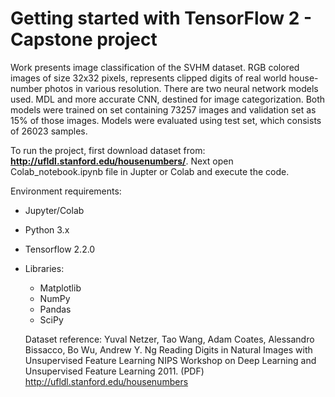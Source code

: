 # Getting started with TensorFlow 2 - Capstone project

  Work presents image classification of the SVHM dataset. RGB colored images of size 32x32 pixels, represents clipped digits of real world house-number photos in various resolution. There are two neural network models used. MDL and more accurate CNN, destined for image categorization. Both models were trained on set containing 73257 images and validation set as 15% of those images. Models were evaluated using test set, which consists of 26023 samples. 
  
To run the project, first download dataset from: **http://ufldl.stanford.edu/housenumbers/**.
Next open Colab_notebook.ipynb file in Jupter or Colab and execute the code.  

Environment requirements: 
* Jupyter/Colab
* Python 3.x
* Tensorflow 2.2.0
* Libraries:
  * Matplotlib
  * NumPy
  * Pandas
  * SciPy

  Dataset reference: Yuval Netzer, Tao Wang, Adam Coates, Alessandro Bissacco, Bo Wu, Andrew Y. Ng Reading Digits in Natural Images with Unsupervised Feature Learning NIPS Workshop on Deep Learning and Unsupervised Feature Learning 2011. (PDF) http://ufldl.stanford.edu/housenumbers
